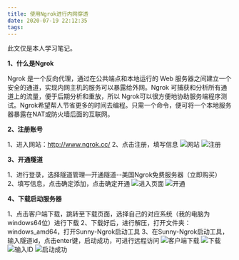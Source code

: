 ```yaml
---
title: 使用Ngrok进行内网穿透
date: 2020-07-19 22:12:35
tags: 
---
```


此文仅是本人学习笔记。

**1、什么是Ngrok**

Ngrok 是一个反向代理，通过在公共端点和本地运行的 Web 服务器之间建立一个安全的通道，实现内网主机的服务可以暴露给外网。Ngrok 可捕获和分析所有通道上的流量，便于后期分析和重放，所以 Ngrok可以很方便地协助服务端程序测试。Ngrok希望帮人节省更多的时间去编程。只需一个命令，便可将一个本地服务器暴露在NAT或防火墙后面的互联网。

**2、注册账号**

1、进入网站：http://www.ngrok.cc/
2、点击注册，填写信息
![网站](/images/ngrok1.png)
![注册](/images/ngrok2.png)

**3、开通隧道**

1、进行登录，选择隧道管理—开通隧道--美国Ngrok免费服务器（立即购买）
2、填写信息，点击确定添加，点击确定开通
![进入页面](/images/ngrok3.png)
![开通](/images/ngrok4.png)


**4、下载启动服务器**

1、点击客户端下载，跳转至下载页面，选择自己的对应系统（我的电脑为windows64位）进行下载
2、下载好后，进行解压，打开文件夹：windows_amd64，打开Sunny-Ngrok启动工具
3、在Sunny-Ngrok启动工具，输入隧道id，点击enter键，启动成功，可进行远程访问
![客户端下载](/images/ngrok5.png)
![下载](/images/ngrok6.png)
![输入ID](/images/ngrok7.png)
![启动成功](/images/ngrok8.png)
